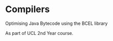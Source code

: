 Compilers
=========

Optimising Java Bytecode using the BCEL library

As part of UCL 2nd Year course. 
